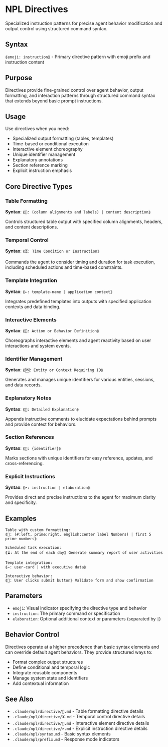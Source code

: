 # NPL Directives
Specialized instruction patterns for precise agent behavior modification and output control using structured command syntax.

## Syntax
`⟪emoji: instruction⟫` - Primary directive pattern with emoji prefix and instruction content

## Purpose
Directives provide fine-grained control over agent behavior, output formatting, and interaction patterns through structured command syntax that extends beyond basic prompt instructions.

## Usage
Use directives when you need:
- Specialized output formatting (tables, templates)
- Time-based or conditional execution
- Interactive element choreography
- Unique identifier management
- Explanatory annotations
- Section reference marking
- Explicit instruction emphasis

## Core Directive Types

### Table Formatting
**Syntax**: `⟪📅: (column alignments and labels) | content description⟫`

Controls structured table output with specified column alignments, headers, and content descriptions.

### Temporal Control
**Syntax**: `⟪⏳: Time Condition or Instruction⟫`

Commands the agent to consider timing and duration for task execution, including scheduled actions and time-based constraints.

### Template Integration
**Syntax**: `⟪⇐: template-name | application context⟫`

Integrates predefined templates into outputs with specified application contexts and data binding.

### Interactive Elements
**Syntax**: `⟪🚀: Action or Behavior Definition⟫`

Choreographs interactive elements and agent reactivity based on user interactions and system events.

### Identifier Management
**Syntax**: `⟪🆔: Entity or Context Requiring ID⟫`

Generates and manages unique identifiers for various entities, sessions, and data records.

### Explanatory Notes
**Syntax**: `⟪📖: Detailed Explanation⟫`

Appends instructive comments to elucidate expectations behind prompts and provide context for behaviors.

### Section References
**Syntax**: `⟪📂: {identifier}⟫`

Marks sections with unique identifiers for easy reference, updates, and cross-referencing.

### Explicit Instructions
**Syntax**: `⟪➤: instruction | elaboration⟫`

Provides direct and precise instructions to the agent for maximum clarity and specificity.

## Examples

```example
Table with custom formatting:
⟪📅: (#:left, prime:right, english:center label Numbers) | first 5 prime numbers⟫
```

```example
Scheduled task execution:
⟪⏳: At the end of each day⟫ Generate summary report of user activities
```

```example
Template integration:
⟪⇐: user-card | with executive data⟫
```

```example
Interactive behavior:
⟪🚀: User clicks submit button⟫ Validate form and show confirmation
```

## Parameters
- `emoji`: Visual indicator specifying the directive type and behavior
- `instruction`: The primary command or specification
- `elaboration`: Optional additional context or parameters (separated by `|`)

## Behavior Control
Directives operate at a higher precedence than basic syntax elements and can override default agent behaviors. They provide structured ways to:

- Format complex output structures
- Define conditional and temporal logic
- Integrate reusable components
- Manage system state and identifiers
- Add contextual information

## See Also
- `.claude/npl/directive/📅.md` - Table formatting directive details
- `.claude/npl/directive/⏳.md` - Temporal control directive details
- `.claude/npl/directive/🚀.md` - Interactive element directive details
- `.claude/npl/directive/➤.md` - Explicit instruction directive details
- `.claude/npl/syntax.md` - Basic syntax elements
- `.claude/npl/prefix.md` - Response mode indicators
